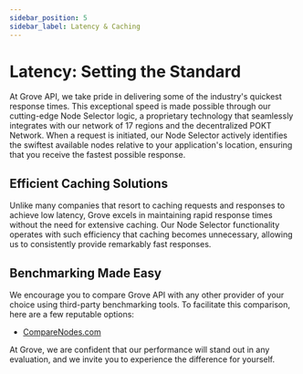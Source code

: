 ```yaml
---
sidebar_position: 5
sidebar_label: Latency & Caching
---
```


# Latency: Setting the Standard

At Grove API, we take pride in delivering some of the industry's quickest response times. This exceptional speed is made possible through our cutting-edge Node Selector logic, a proprietary technology that seamlessly integrates with our network of 17 regions and the decentralized POKT Network. When a request is initiated, our Node Selector actively identifies the swiftest available nodes relative to your application's location, ensuring that you receive the fastest possible response.

## Efficient Caching Solutions

Unlike many companies that resort to caching requests and responses to achieve low latency, Grove excels in maintaining rapid response times without the need for extensive caching. Our Node Selector functionality operates with such efficiency that caching becomes unnecessary, allowing us to consistently provide remarkably fast responses.

## Benchmarking Made Easy

We encourage you to compare Grove API with any other provider of your choice using third-party benchmarking tools. To facilitate this comparison, here are a few reputable options:

- [CompareNodes.com](https://www.comparenodes.com/)

At Grove, we are confident that our performance will stand out in any evaluation, and we invite you to experience the difference for yourself.
